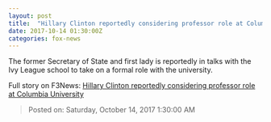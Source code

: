```yaml
---
layout: post
title:  "Hillary Clinton reportedly considering professor role at Columbia University"
date: 2017-10-14 01:30:00Z
categories: fox-news
---
```


The former Secretary of State and first lady is reportedly in talks with the Ivy League school to take on a formal role with the university.


Full story on F3News: [Hillary Clinton reportedly considering professor role at Columbia University](http://www.f3nws.com/n/rQQFPH)

> Posted on: Saturday, October 14, 2017 1:30:00 AM

